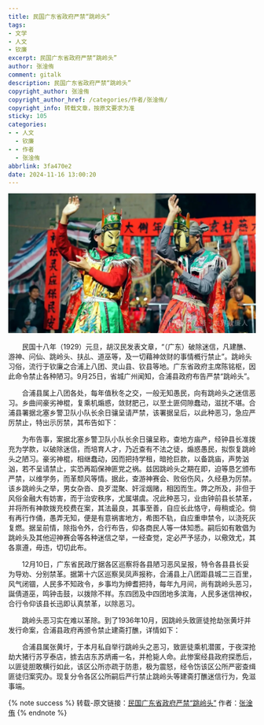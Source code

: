 ```yaml
---
title: 民国广东省政府严禁“跳岭头”
tags:
- 文学
- 人文
- 钦廉
excerpt: 民国广东省政府严禁“跳岭头”
author: 张淦侑
comment: gitalk
description: 民国广东省政府严禁“跳岭头”
copyright_author: 张淦侑
copyright_author_href: /categories/作者/张淦侑/
copyright_info: 转载文章，按原文要求为准
sticky: 105
categories:
- - 人文
  - 钦廉
- - 作者
  - 张淦侑
abbrlink: 3fa470e2
date: 2024-11-16 13:00:20
---
```


![](/img/img/钦廉4.webp)

&emsp;&emsp;民国十八年（1929）元旦，胡汉民发表文章，“（广东）破除迷信，凡建醮、游神、问仙、跳岭头、扶乩、道巫等，及一切藉神敛财的事情槪行禁止”。跳岭头习俗，流行于钦廉之合浦上八团、灵山县、钦县等地。广东省政府主席陈铭枢，因此命令禁止各种陋习。9月25日，省城广州闻知，合浦县政府布告严禁“跳岭头”。

&emsp;&emsp;合浦县属上八团各处，每年值秋冬之交，一般无知愚民，向有跳岭头之迷信恶习。乡曲间豪劣神棍，复乘机煽惑，敛财肥己，以至土匪伺隙蠢动，滋扰不堪。合浦县署据北塞乡警卫队小队长余日骧呈请严禁，该署据呈后，以此种恶习，急应严厉禁止，特出示厉禁，其布告如下：

&emsp;&emsp;为布告事，案据北塞乡警卫队小队长余日骧呈称，查地方庙产，经钟县长准拨充为学款，以破除迷信，而培育人才，乃近查有不法之徒，煽惑愚民，拟恢复跳岭头之陋习。豪劣神棍，相继蠢动，因而把持学租，暗抢巨款，以备跳庙，声势汹汹，若不呈请禁止，实恐再蹈保神匪党之祸。兹因跳岭头之期在即，迫等恳乞颁布严禁，以维学务，而革颓风等情。据此，查游神赛会、败俗伤风，久经悬为厉禁。该乡跳岭头之举，男女杂沓、良歹混聚、奸淫烟赌，相因而生。弊之所及，非但于风俗金融大有妨害，而于治安秩序，尤属堪虞。况此种恶习，业由钟前县长禁革，并将所有神款拨充校费在案，其法最良，其事至善，自应长此恪守，毋稍或沦。倘有再行作俑，愚弄无知，便是有意祸害地方，希图不轨，自应重申禁令，以浇死灰复燃。据呈前情，除指令外，合行布告，仰各商民人等一体知悉。嗣后如有敢倡为跳岭头及其他迎神赛会等各种迷信之举，一经查觉，定必严予惩办，以儆效尤，其各禀遵，毋违，切切此布。

&emsp;&emsp;12月10日，广东省民政厅据各区巡察将各县陋习恶风呈报，特令各县县长妥为导劝、分别禁革。据第十六区巡察吴凤声报称，合浦县上八团距县城二三百里，风气闭锢，人民多不知政令，乡事均为绅耆把持，每年九月间，尚有跳岭头恶习，誕倩道巫，鸣钟击鼓，以拨除不祥。东四团及中四团地多滨海，人民多迷信神权，合行令仰该县长迅即认真禁革，以除恶习。

&emsp;&emsp;跳岭头恶习实在难以革除。到了1936年10月，因跳岭头致匪徒抢劫张黄圩并发行命案，合浦县政府再颁令禁止建斋打醮，详情如下：

&emsp;&emsp;合浦县属张黄圩，于本月私自举行跳岭头之恶习，致匪徒乘机潜匿，于夜深抢劫大猪行苏亨泰店，掳去店东苏炳甫一名，并枪毙人命。此惨案经县政府探悉后，以匪徒胆敢横行如此，该区公所亦疏于防患，极为震怒，经令饬该区公所严密查缉匪徒归案究办。现复分令各区公所嗣后严行禁止跳岭头等建斋打醮迷信行为，免滋事端。

{% note success %}
转载-原文链接：[民国广东省政府严禁“跳岭头”](https://mp.weixin.qq.com/s/GyZ8CBZzxq25OCFlca35wA)
作者：[张淦侑](https://yesandnoandperhaps.cn/categories/%E4%BD%9C%E8%80%85/%E5%BC%A0%E6%B7%A6%E4%BE%91/)
{% endnote %}